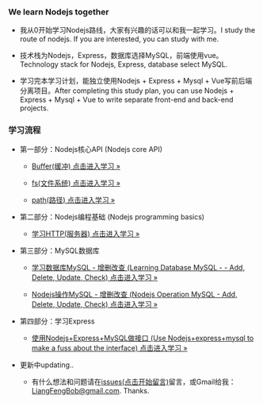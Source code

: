 ### We learn Nodejs together

- 我从0开始学习Nodejs路线，大家有兴趣的话可以和我一起学习。I study the route of nodejs. If you are interested, you can study with me.

- 技术栈为Nodejs，Express，数据库选择MySQL，前端使用vue。Technology stack for Nodejs, Express, database select MySQL.

- 学习完本学习计划，能独立使用Nodejs + Express + Mysql + Vue写前后端分离项目。After completing this study plan, you can use Nodejs + Express + Mysql + Vue to write separate front-end and back-end projects.


### 学习流程

 - 第一部分：Nodejs核心API (Nodejs core API)
     - [Buffer(缓冲) 点击进入学习 »](https://github.com/liangfengbo/learning-nodejs/tree/master/nodejs-api/buffer)
     
     - [fs(文件系统) 点击进入学习 »](https://github.com/liangfengbo/learning-nodejs/tree/master/nodejs-api/fs)
     
     - [path(路径) 点击进入学习 »](https://github.com/liangfengbo/learning-nodejs/tree/master/nodejs-api/path)
    

- 第二部分：Nodejs编程基础 (Nodejs programming basics)

    - [学习HTTP(服务器) 点击进入学习 »](https://github.com/liangfengbo/learning-nodejs/tree/master/nodejs-api/http)
    

- 第三部分：MySQL数据库
    - [学习数据库MySQL - 增删改查 (Learning Database MySQL -  - Add, Delete, Update, Check) 点击进入学习 »](https://github.com/liangfengbo/frontend/issues/20)
 
    - [ Nodejs操作MySQL - 增删改查 (Nodejs Operation MySQL - Add, Delete, Update, Check) 点击进入学习 »](https://github.com/liangfengbo/learning-nodejs/tree/master/nodejs-mysql)
    
- 第四部分：学习Express
    - [使用Nodejs+Express+MySQL做接口 (Use Nodejs+express+mysql to make a fuss about the interface) 点击进入学习 »](https://github.com/liangfengbo/learning-nodejs/tree/master/nodejs-express-mysql/server)
    

- 更新中updating..

    - 有什么想法和问题请在[issues(点击开始留言)](https://github.com/liangfengbo/learning-nodejs/issues)留言，或Gmail给我：LiangFengBob@gmail.com. Thanks.
    
